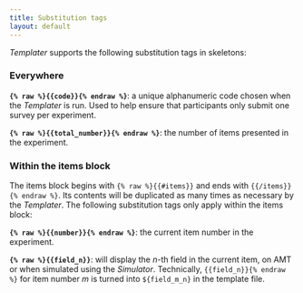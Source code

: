 ```yaml
---
title: Substitution tags
layout: default
---
```


*Templater* supports the following substitution tags in skeletons:

### Everywhere

**`{% raw %}{{code}}{% endraw %}`**: a unique alphanumeric code chosen when the *Templater* is run. Used to help ensure that participants only submit one survey per experiment.

**`{% raw %}{{total_number}}{% endraw %}`**: the number of items presented in the experiment.

### Within the items block

The items block begins with `{% raw %}{{#items}}` and ends with `{{/items}}{% endraw %}`. Its contents will be duplicated as many times as necessary by the *Templater*. The following substitution tags only apply within the items block:

**`{% raw %}{{number}}{% endraw %}`**: the current item number in the experiment.

**`{% raw %}{{field_n}}`**: will display the *n*-th field in the current item, on AMT or when simulated using the *Simulator*. Technically, `{{field_n}}{% endraw %}` for item number *m* is turned into `${field_m_n}` in the template file.